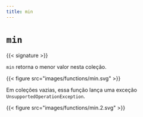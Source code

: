 ```yaml
---
title: min
---
```


# `min`

{{< signature >}}

`min` retorna o menor valor nesta coleção.

{{< figure src="images/functions/min.svg" >}}

Em coleções vazias, essa função lança uma exceção `UnsupportedOperationException`.

{{< figure src="images/functions/min.2.svg" >}}

